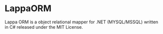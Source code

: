 # LappaORM
Lappa ORM is a object relational mapper for .NET (MYSQL/MSSQL) written in C# released under the MIT License.

